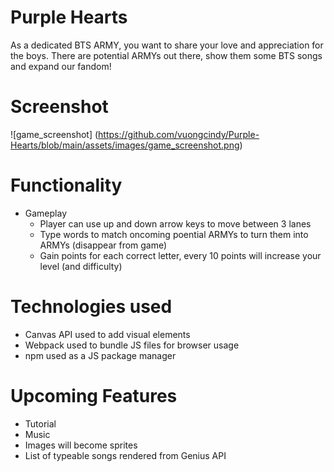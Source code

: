 # Purple Hearts
  As a dedicated BTS ARMY, you want to share your love and appreciation for the boys. There are potential ARMYs out there, show them some BTS songs and expand our fandom!

# Screenshot
![game_screenshot] (https://github.com/vuongcindy/Purple-Hearts/blob/main/assets/images/game_screenshot.png)

# Functionality
  + Gameplay
    + Player can use up and down arrow keys to move between 3 lanes
    + Type words to match oncoming poential ARMYs to turn them into ARMYs (disappear from game)
    + Gain points for each correct letter, every 10 points will increase your level (and difficulty)

# Technologies used
  + Canvas API used to add visual elements 
  + Webpack used to bundle JS files for browser usage 
  + npm used as a JS package manager

# Upcoming Features
  + Tutorial
  + Music
  + Images will become sprites
  + List of typeable songs rendered from Genius API